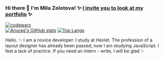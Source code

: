### Hi there 👋  I'm Mila Zolotova! ✨ [I invite you to look at my portfolio](https://milanick.github.io/) ✨
[![codewars](https://www.codewars.com/users/MilaNick/badges/small?theme=light)](https://www.codewars.com/users/MilaNick)  
[![Anurag's GitHub stats](https://github-readme-stats.vercel.app/api?username=milanick&show_icons=true&hide_border=true&&count_private=true&include_all_commits=true)](https://github.com/milanick/)
[![Top Langs](https://github-readme-stats.vercel.app/api/top-langs/?username=milanick&layout=compact&hide_border=true)](https://github.com/milanick/)

Hello. ✨  I am a novice developer. I study at Hexlet. The profession of a layout designer has already been passed, now I am studying JavaScript. I feel a lack of practice. If you need an intern - write, I will be glad ✨

<!--
**MilaNick/MilaNick** is a ✨ _special_ ✨ repository because its `README.md` (this file) appears on your GitHub profile.

Here are some ideas to get you started:

- 🔭 I’m currently working on ...
- 🌱 I’m currently learning ...
- 👯 I’m looking to collaborate on ...
- 🤔 I’m looking for help with ...
- 💬 Ask me about ...
- 📫 How to reach me: ...
- 😄 Pronouns: ...
- ⚡ Fun fact: ...
-->
